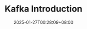 ---
title: "Kafka Introduction"
description: 
date: 2025-01-27T00:28:09+08:00
image: 
math: 
license: 
hidden: false
comments: true
draft: true
---